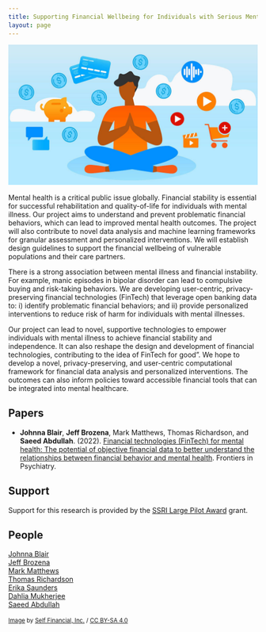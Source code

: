 ```yaml
--- 
title: Supporting Financial Wellbeing for Individuals with Serious Mental Illness 
layout: page
---
```


<div class="row">
    <div class="col-md-12">
	<div class="col-xs-offset-1 col-md-10">
	    <img src="/files/images/projects/finhealth.jpg"/>
	</div>
    </div>
</div>

Mental health is a critical public issue globally. Financial stability is essential for successful rehabilitation and quality-of-life for individuals with mental illness. Our project aims to understand and prevent problematic financial behaviors, which can lead to improved mental health outcomes. The project will also contribute to novel data analysis and machine learning frameworks for granular assessment and personalized interventions. We will establish design guidelines to support the financial wellbeing of vulnerable populations and their care partners.

There is a strong association between mental illness and financial instability. For example, manic episodes in bipolar disorder can lead to compulsive buying and risk-taking behaviors.  We are developing user-centric, privacy-preserving financial technologies (FinTech) that leverage open banking data to: i) identify problematic financial behaviors; and ii) provide personalized interventions to reduce risk of harm for individuals with mental illnesses.

Our project can lead to novel, supportive technologies to empower individuals with mental illness to achieve financial stability and independence. It can also reshape the design and development of financial technologies, contributing to the idea of FinTech for good”. We hope to develop a novel, privacy-preserving, and user-centric computational framework for financial data analysis and personalized interventions. The outcomes can also inform policies toward accessible financial tools that can be integrated into mental healthcare.

## Papers ##

* **Johnna Blair**, **Jeff Brozena**, Mark Matthews, Thomas Richardson, and **Saeed Abdullah**. (2022).
[Financial technologies (FinTech) for mental health: The potential of objective financial data to better understand the relationships between financial behavior and mental health][frontiers-2022].
Frontiers in Psychiatry.

## Support ##

Support for this research is provided by the [SSRI Large Pilot Award](https://ssri.psu.edu/funding/ssri-pilot-award) grant.

## People ##

[Johnna Blair](https://johnnablair.weebly.com)  
[Jeff Brozena](https://brozena.net)  
[Mark Matthews](https://people.ucd.ie/mark.matthews)  
[Thomas Richardson](https://www.southampton.ac.uk/people/5xbzmk/doctor-thomas-richardson)  
[Erika Saunders](https://profiles.psu.edu/profiles/display/112378)  
[Dahlia Mukherjee](https://profiles.psu.edu/profiles/display/158660182)  
[Saeed Abdullah](https://saeedabdullah.com)

[frontiers-2022]: /files/pubs/finhealth-frontiers-2022.pdf

<small><a href="https://www.self.inc/info/mental-health-personal-spending-report">Image</a> by <a href="https://www.self.inc">Self Financial, Inc.</a> / <a href="https://creativecommons.org/licenses/by-sa/4.0/">CC BY-SA 4.0</a></small>